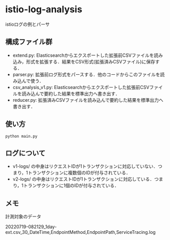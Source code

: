 # istio-log-analysis

istioログの例とパーサ

## 構成ファイル群

- extend.py: Elasticsearchからエクスポートした拡張前CSVファイルを読み込み，形式を拡張する．結果をCSV形式(拡張済みCSVファイル)に保存する．
- parser.py: 拡張前ログ形式をパースする．他のコードからこのファイルを読み込んで使う．
- csv_analysis_v1.py: Elasticsearchからエクスポートした拡張前CSVファイルを読み込んで要約した結果を標準出力へ書き出す．
- reducer.py: 拡張済みCSVファイルを読み込んで要約した結果を標準出力へ書き出す．

## 使い方

```
python main.py
```

## ログについて

- v1-logs/ の中身はリクエストIDが1トランザクションに対応していない．つまり，1トランザクションに複数個のIDが付与されている．
- v2-logs/ の中身はリクエストIDが1トランザクションに対応している．つまり，1トランザクションに1個のIDが付与されている．

## メモ

計測対象のデータ

20220719-082129_1day-ext.csv_30_DateTime,EndpointMethod,EndpointPath,ServiceTracing.log
